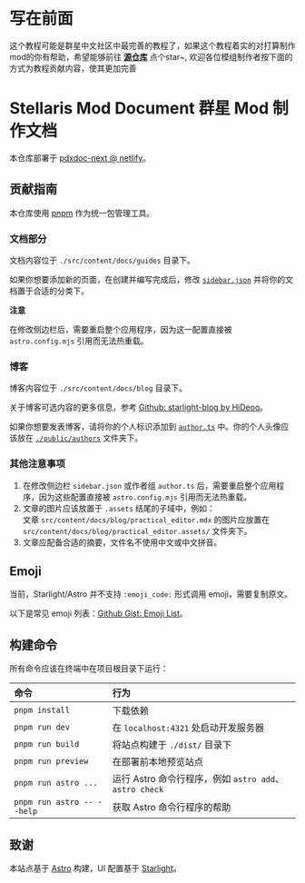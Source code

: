 # 写在前面
这个教程可能是群星中文社区中最完善的教程了，如果这个教程着实的对打算制作mod的你有帮助，希望能够前往 [__源仓库__](https://github.com/Embers-of-the-Fire/pdxdoc-next) 点个star~,
欢迎各位模组制作者按下面的方式为教程贡献内容，使其更加完善
# Stellaris Mod Document 群星 Mod 制作文档

本仓库部署于 [pdxdoc-next @ netlify](https://main--pdxdoc-next.netlify.app/)。

## 贡献指南

本仓库使用 [pnpm](https://pnpm.io) 作为统一包管理工具。

### 文档部分

文档内容位于 `./src/content/docs/guides` 目录下。

如果你想要添加新的页面，在创建并编写完成后，修改 [`sidebar.json`](./sidebar.json) 并将你的文档置于合适的分类下。

**注意**

在修改侧边栏后，需要重启整个应用程序，因为这一配置直接被 `astro.config.mjs` 引用而无法热重载。

### 博客

博客内容位于 `./src/content/docs/blog` 目录下。

关于博客可选内容的更多信息，参考 [Github: starlight-blog by HiDeoo](https://github.com/HiDeoo/starlight-blog)。

如果你想要发表博客，请将你的个人标识添加到 [`author.ts`](./author.ts) 中。你的个人头像应该放在 [`./public/authors`](./public/authors) 文件夹下。

### 其他注意事项

1.  在修改侧边栏 `sidebar.json` 或作者组 `author.ts` 后，需要重启整个应用程序，因为这些配置直接被 `astro.config.mjs` 引用而无法热重载。
2.  文章的图片应该放置于 `.assets` 结尾的子域中，例如：<br/>
    文章 `src/content/docs/blog/practical_editor.mdx` 的图片应放置在 `src/content/docs/blog/practical_editor.assets/` 文件夹下。
3.  文章应配备合适的摘要，文件名不使用中文或中文拼音。

## Emoji

当前，Starlight/Astro 并不支持 `:emoji_code:` 形式调用 emoji，需要复制原文。

以下是常见 emoji 列表：[Github Gist: Emoji List](https://gist.github.com/rxaviers/7360908)。

## 构建命令

所有命令应该在终端中在项目根目录下运行：

| 命令                       | 行为                                                   |
| :------------------------- | :----------------------------------------------------- |
| `pnpm install`             | 下载依赖                                               |
| `pnpm run dev`             | 在 `localhost:4321` 处启动开发服务器                   |
| `pnpm run build`           | 将站点构建于 `./dist/` 目录下                          |
| `pnpm run preview`         | 在部署前本地预览站点                                   |
| `pnpm run astro ...`       | 运行 Astro 命令行程序，例如 `astro add`、`astro check` |
| `pnpm run astro -- --help` | 获取 Astro 命令行程序的帮助                            |

## 致谢

本站点基于 [Astro](https://astro.build) 构建，UI 配置基于 [Starlight](https://starlight.astro.build)。
